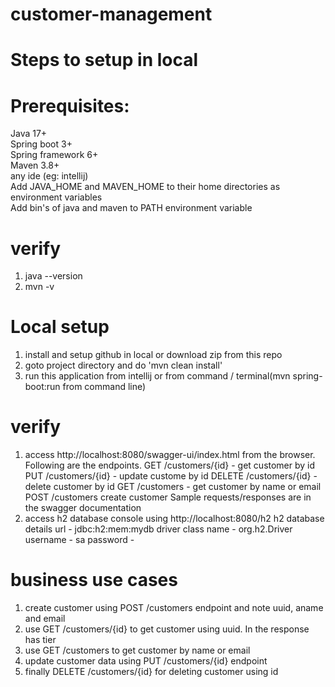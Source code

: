 # customer-management

# Steps to setup in local
# Prerequisites:
Java 17+  
Spring boot 3+  
Spring framework 6+  
Maven 3.8+  
any ide (eg: intellij)  
Add JAVA_HOME and MAVEN_HOME to their home directories as environment variables  
Add bin's of java and maven to PATH environment variable  
# verify
1. java --version
2. mvn -v
# Local setup
1. install and setup github in local or download zip from this repo
2. goto project directory and do 'mvn clean install'
3. run this application from intellij or from command / terminal(mvn spring-boot:run from command line)
# verify
1. access http://localhost:8080/swagger-ui/index.html from the browser. Following are the endpoints.
   GET /customers/{id} - get customer by id
   PUT /customers/{id} - update custome by id
   DELETE /customers/{id} - delete customer by id
   GET /customers - get customer by name or email
   POST /customers create customer
   Sample requests/responses are in the swagger documentation
3. access h2 database console using http://localhost:8080/h2
   h2 database details
   url - jdbc:h2:mem:mydb
   driver class name - org.h2.Driver
   username - sa
   password -   

# business use cases
1. create customer using POST /customers endpoint and note uuid, aname and email
2. use GET /customers/{id} to get customer using uuid. In the response has tier
3. use GET /customers to get customer by name or email
4. update customer data using PUT /customers/{id} endpoint
5. finally DELETE /customers/{id} for deleting customer using id


